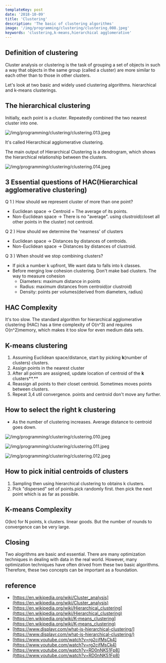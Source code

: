 ```yaml
---
templateKey: post
date: '2018-10-09'
title: 'Clustering'
description: 'The basic of clustering algorithms'
image: '/img/programming/clustering/clustering.008.jpeg'
keywords: 'clustering,k-means,hierarchical agglomerative'
---
```


## Definition of clustering

Cluster analysis or clustering is the task of grouping a set of objects in such a way that objects in the same group (called a cluster) are more similar to each other than to those in other clusters.

Let's look at two basic and widely used clustering algorithms. hierarchical and k-means clusterings.

## The hierarchical clustering

Initially, each point is a cluster. Repeatedly combined the two nearest cluster into one.

![/img/programming/clustering/clustering.013.jpeg](/img/programming/clustering/clustering.013.jpeg "/img/programming/clustering/clustering.013.jpeg")

It's called Hierarchical agglomerative clustering.

The main output of Hierarchical Clustering is a dendrogram, which shows the hierarchical relationship between the clusters.

![/img/programming/clustering/clustering.014.jpeg](/img/programming/clustering/clustering.014.jpeg "/img/programming/clustering/clustering.014.jpeg")

## 3 Essential questions of HAC(Hierarchical agglomerative clustering)

Q 1 ) How should we represent cluster of more than one point?

- Euclidean space → Centroid = The average of its points.
- Non-Euclidean space → There is no "average". using clustroid(closet all other points in the cluster) not centroid.

Q 2 ) How should we determine the 'nearness' of clusters

- Euclidean space → Distances by distances of centroids.
- Non-Euclidean space → Distances by distances of clustroid.

Q 3 ) When should we stop combining clusters?

- If pick a number k upfront, We want data to falls into k classes.
- Before merging low cohesion clustering. Don't make bad clusters. The way to measure cohesion
    - Diameters: maximum distance in points
    - Radius: maximum distances from centroid(or clustroid)
    - Density: points per volumes(derived from diameters, radius)

## HAC Complexity

It's too slow. The standard algorithm for hierarchical agglomerative clustering (HAC) has a time complexity of O(n^3) and requires O(n^2)memory, which makes it too slow for even medium data sets.

## K-means clustering

1. Assuming Euclidean space/distance, start by picking **k**(number of clusters) clusters.  
2. Assign points in the nearest cluster
3. After all points are assigned, update location of centroid of the **k** clusters**.**
4. Reassign all points to their closet centroid.  Sometimes moves points between clusters.
5. Repeat 3,4 util convergence. points and centroid don't move any further.

## How to select the right k clustering

- As the number of clustering increases. Average distance to centroid goes down.

![/img/programming/clustering/clustering.010.jpeg](/img/programming/clustering/clustering.010.jpeg "/img/programming/clustering/clustering.010.jpeg")

![/img/programming/clustering/clustering.011.jpeg](/img/programming/clustering/clustering.011.jpeg "/img/programming/clustering/clustering.011.jpeg")

![/img/programming/clustering/clustering.012.jpeg](/img/programming/clustering/clustering.012.jpeg "/img/programming/clustering/clustering.012.jpeg")

## How to pick initial centroids of clusters

1. Sampling then using hierarchical clustering to obtains k clusters.
2. Pick "dispersed" set of points.pick randomly first. then pick the next point which is as far as possible.

## K-means Complexity

O(kn) for N points, k clusters. linear goods. But the number of rounds to convergence can be  very large.

## Closing

Two alogrithms are basic and essential. There are many optimization techniques in dealing with data in the real world. However, many optimization techniques have often drived from these two basic algorithms. Therefore, these two concepts can be important as a foundation.


## reference

- [https://en.wikipedia.org/wiki/Cluster_analysis](https://en.wikipedia.org/wiki/Cluster_analysis)
- [https://en.wikipedia.org/wiki/Hierarchical_clustering](https://en.wikipedia.org/wiki/Hierarchical_clustering)
- [https://en.wikipedia.org/wiki/K-means_clustering](https://en.wikipedia.org/wiki/K-means_clustering)
- [https://www.displayr.com/what-is-hierarchical-clustering/](https://www.displayr.com/what-is-hierarchical-clustering/)
- [https://www.youtube.com/watch?v=rg2cjfMsCk4](https://www.youtube.com/watch?v=rg2cjfMsCk4)
- [https://www.youtube.com/watch?v=RD0nNK51Fp8](https://www.youtube.com/watch?v=RD0nNK51Fp8)